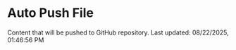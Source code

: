 # Auto Push File

Content that will be pushed to GitHub repository.
Last updated: 08/22/2025, 01:46:56 PM